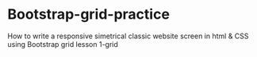 # Bootstrap-grid-practice
How to write a responsive simetrical classic website screen in html &amp; CSS using Bootstrap grid
lesson 1-grid
